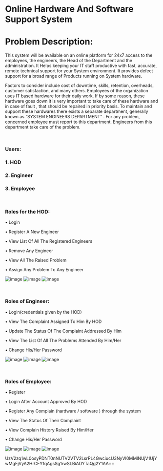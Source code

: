 # Online Hardware And Software Support System

<h1>Problem Description:</h1>
  
<p>This system will be available on an online platform for 24x7 access to the employees, the engineers, the Head of the Department and the 
administration. It Helps keeping your IT staff productive with fast, accurate, remote technical support for your System environment. It provides 
defect support for a broad range of Products running on System hardware.</p>
  
<p>Factors to consider include cost of downtime, skills, retention, overheads, customer satisfaction, and many others.
Employees of the organization uses IT based hardware for their daily work. If by some reason, these hardware goes down it is very
important to take care of these hardware and in case of fault , that should be repaired in priority basis. To maintain and support these
hardwares there exists a separate department, generally known as “SYSTEM ENGINEERS DEPARTMENT” . For any problem, concerned
employee must report to this department. Engineers from this department take care of the problem.</p>
<br />
<h3>Users:</h3>
<h3>1. HOD</h3>
<h3>2. Engineer</h3>
<h3>3. Employee</h3>
<br />
<h3>Roles for the HOD:</h3>
<p>• Login</p>
<p>• Register A New Engineer</p>
<p>• View List Of All The Registered Engineers</p>
<p>• Remove Any Engineer</p>
<p>• View All The Raised Problem</p>
<p>• Assign Any Problem To Any Engineer</p>

![image](https://user-images.githubusercontent.com/107462648/208659968-b07c78d4-d4de-4d11-b6c7-c8559710d05f.png)
![image](https://user-images.githubusercontent.com/107462648/208660151-046315c2-0f7b-4126-a831-6dd08deb18e4.png)
![image](https://user-images.githubusercontent.com/107462648/208661189-2dcd18f8-4d9f-4819-b236-4b341b0e7103.png)

<br />
<h3>Roles of Engineer:</h3>
<p>• Login(credentials given by the HOD)</p>
<p>• View The Complaint Assigned To Him By HOD</p>
<p>• Update The Status Of The Complaint Addressed By Him</p>
<p>• View The List Of All The Problems Attended By Him/Her</p>
<p>• Change His/Her Password</p>


![image](https://user-images.githubusercontent.com/107462648/208661680-90592100-f82e-4c08-b7e0-7371537d7fae.png)
![image](https://user-images.githubusercontent.com/107462648/208662060-304c3c11-06fc-4f78-9dc2-aac775f90b53.png)
![image](https://user-images.githubusercontent.com/107462648/208662280-4559096c-3028-447a-a1f9-3547bd8cf4b3.png)

<br />
<h3>Roles of Employee:</h3>
<p>• Register</p>
<p>• Login After Account Approved By HOD</p>
<p>• Register Any Complain (hardware / software ) through the system</p>
<p>• View The Status Of Their Complaint</p>
<p>• View Complain History Raised By Him/Her</p>
<p>• Change His/Her Password</p>

![image](https://user-images.githubusercontent.com/107462648/208662753-c0924a98-14bd-4274-a02b-a3c398b69311.png)
![image](https://user-images.githubusercontent.com/107462648/208663281-f7db50f1-1819-4cb4-a3bf-0ea0bb02d3a7.png)
![image](https://user-images.githubusercontent.com/107462648/208663439-70c1e3f3-a2c9-48ff-88b0-2b3447c828dd.png)


<mxfile host="app.diagrams.net" modified="2022-12-20T12:29:44.577Z" agent="5.0 (Windows NT 10.0; Win64; x64) AppleWebKit/537.36 (KHTML, like Gecko) Chrome/108.0.0.0 Safari/537.36" version="20.7.4" etag="pULLzM9WE4jcAhs2y66B" type="github"><diagram id="xl5AI8Lg8bCTRbqheyXx">UzV2zq1wL0osyPDNT0nNUTV2VTV2LsrPL4GwciucU3NyVI0MMlNUjV1UjYwMgFjVyA2HrCFY1qAgsSg1rwSLBiADYTaQg2Y1AA==</diagram></mxfile>
